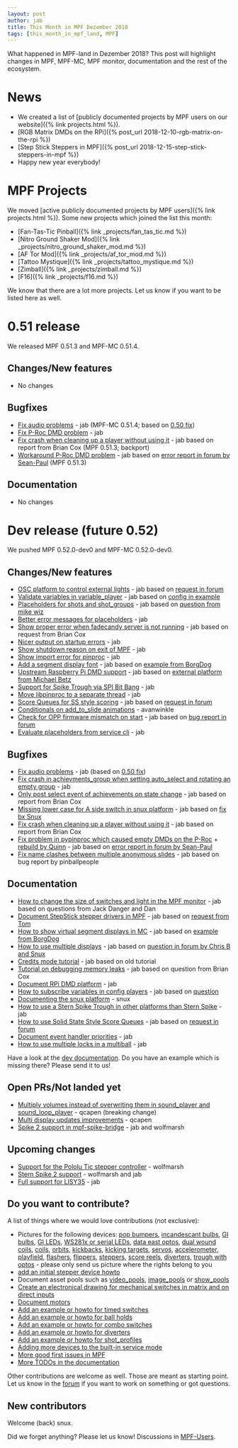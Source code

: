 ```yaml
---
layout: post
author: jab
title: This Month in MPF Dezember 2018
tags: [this_month_in_mpf_land, MPF]
---
```

What happened in MPF-land in Dezember 2018?
This post will highlight changes in MPF, MPF-MC, MPF monitor, documentation
and the rest of the ecosystem.

# News

* We created a list of [publicly documented projects by MPF users on our website]({% link projects.html %}).
* [RGB Matrix DMDs on the RPi]({% post_url 2018-12-10-rgb-matrix-on-the-rpi %})
* [Step Stick Steppers in MPF]({% post_url 2018-12-15-step-stick-steppers-in-mpf %})
* Happy new year everybody!

# MPF Projects

We moved [active publicly documented projects by MPF users]({% link projects.html %}).
Some new projects which joined the list this month:

* [Fan-Tas-Tic Pinball]({% link _projects/fan_tas_tic.md %})
* [Nitro Ground Shaker Mod]({% link _projects/nitro_ground_shaker_mod.md %})
* [AF Tor Mod]({% link _projects/af_tor_mod.md %})
* [Tattoo Mystique]({% link _projects/tattoo_mystique.md %})
* [Zimball]({% link _projects/zimball.md %})
* [F16]({% link _projects/f16.md %})

We know that there are a lot more projects. Let us know if you want to be listed here as well.

# 0.51 release

We released MPF 0.51.3 and MPF-MC 0.51.4.

## Changes/New features

* No changes

## Bugfixes

* [Fix audio problems](https://github.com/missionpinball/mpf-mc/commit/7751cef626cae7fe0eeba2c4138f7ab6bb7d8982) - jab (MPF-MC 0.51.4; based on [0.50 fix](https://github.com/missionpinball/mpf-mc/commit/e9d7f3aac92489ba8f987807aad5584938d77891#diff-b1084838e78cf0dc54bddd5026e1f747))
* [Fix P-Roc DMD problem](https://github.com/missionpinball/mpf/commit/f48ff101d5108371e6d9058441b270d0c4a9d336) - jab
* [Fix crash when cleaning up a player without using it](https://github.com/missionpinball/mpf/commit/c20430067fbb09946b1b0e07fd4f12c066dbd918) - jab based on report from Brian Cox (MPF 0.51.3; backport)
* [Workaround P-Roc DMD problem](https://github.com/missionpinball/mpf/commit/f48ff101d5108371e6d9058441b270d0c4a9d336) - jab based on [error report in forum by Sean-Paul](https://groups.google.com/forum/#!topic/mpf-users/HVDf9eBFoxQ) (MPF 0.51.3)

## Documentation

* No changes

# Dev release (future 0.52)

We pushed MPF 0.52.0-dev0 and MPF-MC 0.52.0-dev0.

## Changes/New features

* [OSC platform to control external lights](https://github.com/missionpinball/mpf/pull/1260) - jab based on [request in forum](https://groups.google.com/forum/#!topic/mpf-users/8JZbb_X__Rc)
* [Validate variables in variable_player](https://github.com/missionpinball/mpf/pull/1261) - jab based on [config in example](https://groups.google.com/forum/#!topic/mpf-users/v4b75FEQU70)
* [Placeholders for shots and shot_groups](https://github.com/missionpinball/mpf/pull/1262) - jab based on [question from mike wiz](https://groups.google.com/forum/#!topic/mpf-users/_EBF2tkfabI)
* [Better error messages for placeholders](https://github.com/missionpinball/mpf/commit/418b210e0e2bf847dcd66dbec5950d277828080c) - jab
* [Show proper error when fadecandy server is not running](https://github.com/missionpinball/mpf/pull/1263) - jab based on request from Brian Cox
* [Nicer output on startup errors](https://github.com/missionpinball/mpf/commit/55f449407d832e0bfa6f3403c19a3572ea621ee2) - jab
* [Show shutdown reason on exit of MPF](https://github.com/missionpinball/mpf/pull/1265) - jab
* [Show import error for pinproc](https://github.com/missionpinball/mpf/pull/1267) - jab
* [Add a segment display font](https://github.com/missionpinball/mpf-mc/commit/0dadad10eeaf01188e92016c90006ebb8b5b5933) - jab based on [example from BorgDog](https://groups.google.com/forum/#!topic/mpf-users/1wzjCo5pL0U)
* [Upstream Raspberry Pi DMD support](https://github.com/missionpinball/mpf/pull/1269) - jab based on [external platform from Michael Betz](https://github.com/yetifrisstlama/Fan-Tas-Tic-platform)
* [Support for Spike Trough via SPI Bit Bang](https://github.com/missionpinball/mpf/pull/1270) - jab
* [Move libpinproc to a separate thread](https://github.com/missionpinball/mpf/pull/1195) - jab
* [Score Queues for SS style scoring](https://github.com/missionpinball/mpf/pull/1273) - jab based on [request in forum](https://groups.google.com/forum/#!topic/mpf-users/4Ecj6xtveHo)
* [Conditionals on add_to_slide animations](https://github.com/missionpinball/mpf-mc/pull/357) -  avanwinkle
* [Check for OPP firmware mismatch on start](https://github.com/missionpinball/mpf/pull/1276) - jab based on [bug report in forum](https://groups.google.com/forum/#!topic/mpf-users/umg2ZmDElog)
* [Evaluate placeholders from service cli](https://github.com/missionpinball/mpf/pull/1277) - jab

## Bugfixes

* [Fix audio problems](https://github.com/missionpinball/mpf-mc/commit/7751cef626cae7fe0eeba2c4138f7ab6bb7d8982) - jab (based on [0.50 fix](https://github.com/missionpinball/mpf-mc/commit/e9d7f3aac92489ba8f987807aad5584938d77891#diff-b1084838e78cf0dc54bddd5026e1f747))
* [Fix crash in achievments_group when setting auto_select and rotating an empty group](https://github.com/missionpinball/mpf/pull/1266/commits/4b366654b9975a7d00bad5ca028f863868ef47af) - jab
* [Only post select event of achievements on state change](https://github.com/missionpinball/mpf/pull/1266) - jab based on report from Brian Cox
* [Missing lower case for A side switch in snux platform](https://github.com/missionpinball/mpf/commit/63cee50d2cd816565a8173b162c58135ddb9cc36) - jab based on [fix bx Snux](https://github.com/missionpinball/mpf/issues/1268)
* [Fix crash when cleaning up a player without using it](https://github.com/missionpinball/mpf/commit/fb4b526f1a90d7046f7f3eef0ce7183ff5012c6f) - jab based on report from Brian Cox
* [Fix problem in pypinproc which caused empty DMDs on the P-Roc](https://github.com/missionpinball/pypinproc/commit/21b19c3ba96d48ce52149fd0dd8d937dba3aaff0) + [rebuild by Quinn](https://github.com/missionpinball/mpf/pull/1272) - jab based on [error report in forum by Sean-Paul](https://groups.google.com/forum/#!topic/mpf-users/HVDf9eBFoxQ)
* [Fix name clashes between multiple anonymous slides](https://github.com/missionpinball/mpf-mc/pull/359) - jab based on bug report by pinballpeople

## Documentation

* [How to change the size of switches and light in the MPF monitor](https://github.com/missionpinball/mpf-docs/commit/78bcd64254da3710423d5791ce6a067857c9c348) - jab based on questions from Jack Danger and Dan
* [Document StepStick stepper drivers in MPF](https://github.com/missionpinball/mpf-docs/commit/5f6b117f9e0cdae26514dc0e4d5846b83277a9e8) - jab based on [request from Tom](https://groups.google.com/forum/#!topic/mpf-users/ZgssCKBzvnA)
* [How to show virtual segment displays in MC](https://github.com/missionpinball/mpf-docs/commit/bda3bb1c11dbe3ea63c5d151299ab81f6c9ea7be) - jab based on [example from BorgDog](https://groups.google.com/forum/#!topic/mpf-users/1wzjCo5pL0U)
* [How to use multiple displays](https://github.com/missionpinball/mpf-docs/commit/a608639b21ff9cd62692fc12c7b05b8dc1ff5ee5) - jab based on [question in forum by Chris B and Snux](https://groups.google.com/forum/#!topic/mpf-users/2kjoLF_q9KA)
* [Credits mode tutorial](https://github.com/missionpinball/mpf-docs/commit/2df9021bd09fae9b6023ff9113c344ced45f5a22) - jab based on old tutorial
* [Tutorial on debugging memory leaks](https://github.com/missionpinball/mpf-docs/commit/e49caefff47f8b1af3642f946c1cc4d4c43f3a74) - jab based on question from Brian Cox
* [Document RPi DMD platform](https://github.com/missionpinball/mpf-docs/commit/d075be91f5592ead66469227186b0495b32d975d) - jab
* [How to subscribe variables in config players](https://github.com/missionpinball/mpf-docs/commit/b3c95c884cc2e622a6c017421216bb8ab4fa85c5) - jab based on [question](https://groups.google.com/forum/#!topic/mpf-users/nLnz5rM3Uus)
* [Documenting the snux platform](https://github.com/missionpinball/mpf-docs/pull/193) - snux
* [How to use a Stern Spike Trough in other platforms than Stern Spike](https://github.com/missionpinball/mpf-docs/commit/e285f58d46253262f54d10ab7837a835ad3cd608) - jab
* [How to use Solid State Style Score Queues](https://github.com/missionpinball/mpf-docs/commit/e1bd78aa1e2b4b13de609134f141e1fea44d69a6) - jab based on [request in forum](https://groups.google.com/forum/#!topic/mpf-users/4Ecj6xtveHo)
* [Document event handler priorities](https://github.com/missionpinball/mpf-docs/commit/b2b8e270d0dfb9b862190b60fa8e744e8e524905) - jab
* [How to use multiple locks in a multiball](https://github.com/missionpinball/mpf-docs/commit/6ddb559e013c5a187dba99d293d2df88a74bf223) - jab

Have a look at the [dev documentation](http://docs.missionpinball.org/en/dev/).
Do you have an example which is missing there? Please send it to us!

## Open PRs/Not landed yet

* [Multiply volumes instead of overwriting them in sound_player and sound_loop_player](https://github.com/missionpinball/mpf-mc/pull/333) - qcapen (breaking change)
* [Multi display updates improvements](https://github.com/missionpinball/mpf-mc/pull/323) - qcapen
* [Spike 2 support in mpf-spike-bridge](https://github.com/missionpinball/mpf-spike-bridge/pull/1) - jab and wolfmarsh

## Upcoming changes

* [Support for the Pololu Tic stepper controller](https://github.com/missionpinball/mpf/issues/1217) - wolfmarsh
* [Stern Spike 2 support](https://github.com/missionpinball/mpf/issues/1246) - wolfmarsh and jab
* [Full support for LISY35](https://github.com/missionpinball/mpf/issues/1218) - jab

## Do you want to contribute?

A list of things where we would love contributions (not exclusive):

* Pictures for the following devices: [pop bumpers](http://docs.missionpinball.org/en/dev/mechs/pop_bumpers/index.html),
  [incandescant bulbs](http://docs.missionpinball.org/en/dev/mechs/lights/matrix_lights.html),
  [GI bulbs](http://docs.missionpinball.org/en/dev/mechs/lights/gis.html),
  [GI LEDs](http://docs.missionpinball.org/en/dev/mechs/lights/gis.html),
  [WS281x or serial LEDs](http://docs.missionpinball.org/en/dev/mechs/lights/leds.html),
  [data east optos](docs.missionpinball.org/en/dev/mechs/switches/optos.html),
  [dual wound coils](http://docs.missionpinball.org/en/dev/mechs/coils/dual_wound_coils.html),
  [coils](http://docs.missionpinball.org/en/dev/mechs/coils/index.html),
  [orbits](http://docs.missionpinball.org/en/dev/mechs/loops/index.html),
  [kickbacks](http://docs.missionpinball.org/en/dev/mechs/kickbacks/index.html),
  [kicking targets](http://docs.missionpinball.org/en/dev/mechs/targets/kicking_targets/index.html),
  [servos](http://docs.missionpinball.org/en/dev/mechs/servos/index.html),
  [accelerometer](http://docs.missionpinball.org/en/dev/mechs/accelerometers/index.html),
  [playfield](http://docs.missionpinball.org/en/dev/mechs/playfields/index.html),
  [flashers](http://docs.missionpinball.org/en/dev/mechs/lights/flashers.html),
  [flippers](http://docs.missionpinball.org/en/dev/mechs/flippers/index.html),
  [steppers](http://docs.missionpinball.org/en/dev/mechs/steppers/index.html),
  [score reels](http://docs.missionpinball.org/en/dev/mechs/score_reels/index.html),
  [diverters](http://docs.missionpinball.org/en/dev/mechs/diverters/index.html),
  [trough with optos](http://docs.missionpinball.org/en/dev/mechs/troughs/index.html) - please only send us picture where the rights belong to you
* [add an initial stepper device howto](http://docs.missionpinball.org/en/dev/mechs/steppers/index.html)
* Document asset pools such as [video_pools](http://docs.missionpinball.org/en/dev/config/video_pools.html), [image_pools](http://docs.missionpinball.org/en/dev/config/image_pools.html) or [show_pools](http://docs.missionpinball.org/en/dev/config/show_pools.html)
* [Create an electronical drawing for mechanical switches in matrix and on direct inputs](http://docs.missionpinball.org/en/dev/mechs/switches/mechanical_switches.html)
* [Document motors](http://docs.missionpinball.org/en/dev/mechs/motors/index.html)
* [Add an example or howto for timed switches](http://docs.missionpinball.org/en/dev/game_logic/timed_switches/index.html)
* [Add an example or howto for ball holds](http://docs.missionpinball.org/en/dev/game_logic/ball_holds/index.html)
* [Add an example or howto for combo switches](http://docs.missionpinball.org/en/dev/game_logic/combo_switches/index.html)
* [Add an example or howto for diverters](http://docs.missionpinball.org/en/dev/mechs/diverters/index.html)
* [Add an example or howto for shot_profiles](http://docs.missionpinball.org/en/dev/game_logic/shots/shot_profiles.html)
* [Adding more devices to the built-in service mode](https://github.com/missionpinball/mpf/issues/693)
* [More good first issues in MPF](https://github.com/missionpinball/mpf/issues?q=is%3Aissue+is%3Aopen+label%3A%22good+first+issue%22)
* [More TODOs in the documentation](http://docs.missionpinball.org/en/dev/search.html?q=help_us_to_write_it&check_keywords=yes&area=default)

Other contributions are welcome as well.
Those are meant as starting point.
Let us know in the [forum](https://groups.google.com/forum/#!forum/mpf-users)
if you want to work on something or got questions.

## New contributors

Welcome (back) snux.

Did we forget anything? Please let us know!
Discussions in [MPF-Users](https://groups.google.com/forum/#!forum/mpf-users).
